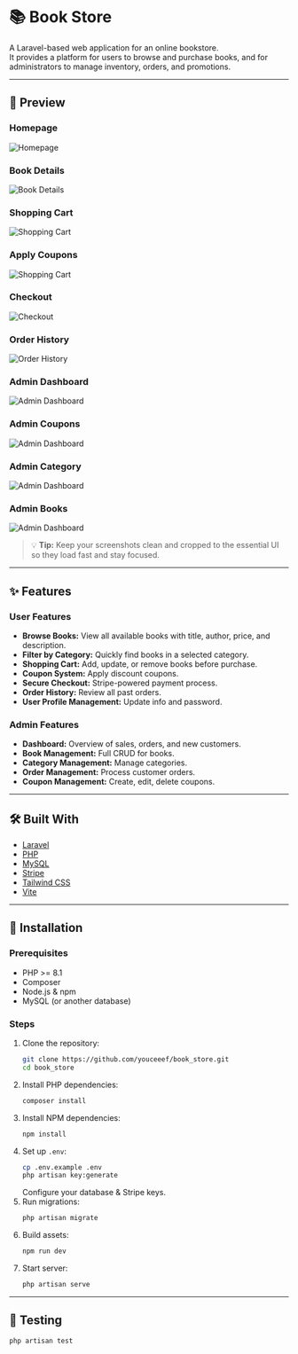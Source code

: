 # 📚 Book Store

A Laravel-based web application for an online bookstore.  
It provides a platform for users to browse and purchase books, and for administrators to manage inventory, orders, and promotions.

---

## 🌟 Preview

### Homepage

![Homepage](docs/homepage.png)

### Book Details

![Book Details](docs/book-details.png)

### Shopping Cart

![Shopping Cart](docs/cart.png)

### Apply Coupons

![Shopping Cart](docs/apply-coupons.png)

### Checkout

![Checkout](docs/checkout.png)

### Order History

![Order History](docs/clients_order.png)

### Admin Dashboard

![Admin Dashboard](docs/admin_dashboard.png)

### Admin Coupons

![Admin Dashboard](docs/admin_coupons.png)

### Admin Category

![Admin Dashboard](docs/admin_categories.png)

### Admin Books

![Admin Dashboard](docs/admin_books.png)

> 💡 **Tip:** Keep your screenshots clean and cropped to the essential UI so they load fast and stay focused.

---

## ✨ Features

### User Features

-   **Browse Books:** View all available books with title, author, price, and description.
-   **Filter by Category:** Quickly find books in a selected category.
-   **Shopping Cart:** Add, update, or remove books before purchase.
-   **Coupon System:** Apply discount coupons.
-   **Secure Checkout:** Stripe-powered payment process.
-   **Order History:** Review all past orders.
-   **User Profile Management:** Update info and password.

### Admin Features

-   **Dashboard:** Overview of sales, orders, and new customers.
-   **Book Management:** Full CRUD for books.
-   **Category Management:** Manage categories.
-   **Order Management:** Process customer orders.
-   **Coupon Management:** Create, edit, delete coupons.

---

## 🛠 Built With

-   [Laravel](https://laravel.com/)
-   [PHP](https://www.php.net/)
-   [MySQL](https://www.mysql.com/)
-   [Stripe](https://stripe.com/)
-   [Tailwind CSS](https://tailwindcss.com/)
-   [Vite](https://vitejs.dev/)

---

## 🚀 Installation

### Prerequisites

-   PHP >= 8.1
-   Composer
-   Node.js & npm
-   MySQL (or another database)

### Steps

1. Clone the repository:
    ```sh
    git clone https://github.com/youceeef/book_store.git
    cd book_store
    ```
2. Install PHP dependencies:
    ```sh
    composer install
    ```
3. Install NPM dependencies:
    ```sh
    npm install
    ```
4. Set up `.env`:
    ```sh
    cp .env.example .env
    php artisan key:generate
    ```
    Configure your database & Stripe keys.
5. Run migrations:
    ```sh
    php artisan migrate
    ```
6. Build assets:
    ```sh
    npm run dev
    ```
7. Start server:
    ```sh
    php artisan serve
    ```

---

## 🧪 Testing

```sh
php artisan test
```
